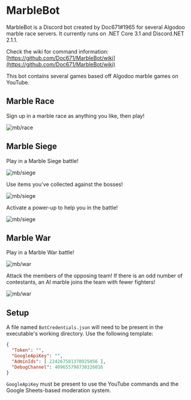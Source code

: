 # MarbleBot
MarbleBot is a Discord bot created by Doc671#1965 for several Algodoo marble race servers. It currently runs on .NET Core 3.1 and Discord.NET 2.1.1.

Check the wiki for command information: [https://github.com/Doc671/MarbleBot/wiki](https://github.com/Doc671/MarbleBot/wiki)

This bot contains several games based off Algodoo marble games on YouTube.

## Marble Race

Sign up in a marble race as anything you like, then play!

![mb/race](https://cdn.discordapp.com/attachments/296376584238137355/579963128792743946/unknown.png "Races")

## Marble Siege

Play in a Marble Siege battle!

![mb/siege](https://cdn.discordapp.com/attachments/296376584238137355/581958719236079777/unknown.png "The beginning of a Siege game")

Use items you've collected against the bosses!

![mb/siege](https://cdn.discordapp.com/attachments/296376584238137355/581959249635311617/unknown.png "Using an item during a Siege")

Activate a power-up to help you in the battle!

![mb/siege](https://cdn.discordapp.com/attachments/296376584238137355/581960295715569664/unknown.png "Activating a power-up during a Siege")

## Marble War

Play in a Marble War battle!

![mb/war](https://cdn.discordapp.com/attachments/296376584238137355/583227783577206784/unknown.png "Starting a War game")

Attack the members of the opposing team! If there is an odd number of contestants, an AI marble joins the team with fewer fighters!

![mb/war](https://cdn.discordapp.com/attachments/296376584238137355/583228188260433920/unknown.png "A war battle")

## Setup

A file named `BotCredentials.json` will need to be present in the executable's working directory. Use the following template:
```json
{
  "Token": "",
  "GoogleApiKey": "",
  "AdminIds": [ 224267581370925056 ],
  "DebugChannel": 409655798730326016
}
```

`GoogleApiKey` must be present to use the YouTube commands and the Google Sheets-based moderation system.